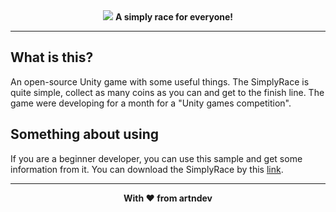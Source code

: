 <div align="center">
  <img src="https://i.postimg.cc/DZ1z9kjs/Simply-Race.png">
  <b>A simply race for everyone!</b>
</div>

<hr>

<h2>What is this?</h2>
An open-source Unity game with some useful things. The SimplyRace is quite simple, collect as many coins as you can and
get to the finish line. The game were developing for a month for a "Unity games competition".

<h2>Something about using</h2>
If you are a beginner developer, you can use this sample and get some information from it. You can download the SimplyRace by this <a href="https://github.com/artndev/simply-race/archive/refs/heads/main.zip">link</a>.

<hr>

<div align="center">
  <b>With ❤️ from artndev</b>
</div>
